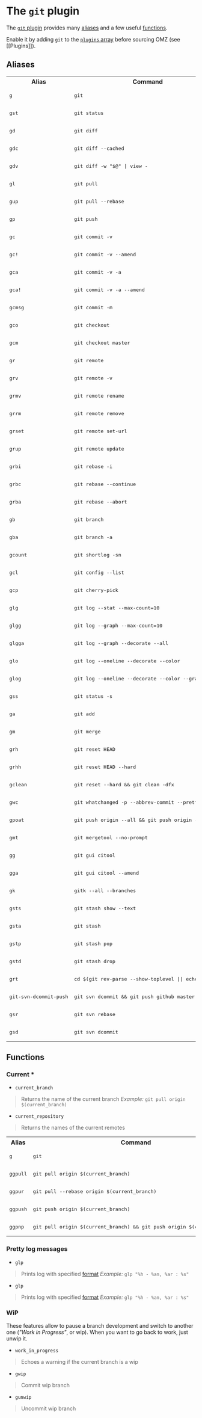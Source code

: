 # The `git` plugin

The [`git` plugin](https://github.com/robbyrussell/oh-my-zsh/tree/master/plugins/git) provides many [aliases](#Aliases) and a few useful [functions](#Functions).

Enable it by adding `git` to the [`plugins` array](https://github.com/robbyrussell/oh-my-zsh/blob/master/templates/zshrc.zsh-template#L48) before sourcing OMZ (see [[Plugins]]).

## Aliases

<table>
<tr><th>Alias</th><th>Command</th></tr>
<tr><td><pre>g</pre></td><td><pre>git</pre></td></tr>
<tr><td><pre>gst</pre></td><td><pre>git status</pre></td></tr>
<tr><td><pre>gd</pre></td><td><pre>git diff</pre></td></tr>
<tr><td><pre>gdc</pre></td><td><pre>git diff --cached</pre></td></tr>
<tr><td><pre>gdv</pre></td><td><pre>git diff -w "$@" | view -</pre></td></tr>
<tr><td><pre>gl</pre></td><td><pre>git pull</pre></td></tr>
<tr><td><pre>gup</pre></td><td><pre>git pull --rebase</pre></td></tr>
<tr><td><pre>gp</pre></td><td><pre>git push</pre></td></tr>
<tr><td><pre>gc</pre></td><td><pre>git commit -v</pre></td></tr>
<tr><td><pre>gc!</pre></td><td><pre>git commit -v --amend</pre></td></tr>
<tr><td><pre>gca</pre></td><td><pre>git commit -v -a</pre></td></tr>
<tr><td><pre>gca!</pre></td><td><pre>git commit -v -a --amend</pre></td></tr>
<tr><td><pre>gcmsg</pre></td><td><pre>git commit -m</pre></td></tr>
<tr><td><pre>gco</pre></td><td><pre>git checkout</pre></td></tr>
<tr><td><pre>gcm</pre></td><td><pre>git checkout master</pre></td></tr>
<tr><td><pre>gr</pre></td><td><pre>git remote</pre></td></tr>
<tr><td><pre>grv</pre></td><td><pre>git remote -v</pre></td></tr>
<tr><td><pre>grmv</pre></td><td><pre>git remote rename</pre></td></tr>
<tr><td><pre>grrm</pre></td><td><pre>git remote remove</pre></td></tr>
<tr><td><pre>grset</pre></td><td><pre>git remote set-url</pre></td></tr>
<tr><td><pre>grup</pre></td><td><pre>git remote update</pre></td></tr>
<tr><td><pre>grbi</pre></td><td><pre>git rebase -i</pre></td></tr>
<tr><td><pre>grbc</pre></td><td><pre>git rebase --continue</pre></td></tr>
<tr><td><pre>grba</pre></td><td><pre>git rebase --abort</pre></td></tr>
<tr><td><pre>gb</pre></td><td><pre>git branch</pre></td></tr>
<tr><td><pre>gba</pre></td><td><pre>git branch -a</pre></td></tr>
<tr><td><pre>gcount</pre></td><td><pre>git shortlog -sn</pre></td></tr>
<tr><td><pre>gcl</pre></td><td><pre>git config --list</pre></td></tr>
<tr><td><pre>gcp</pre></td><td><pre>git cherry-pick</pre></td></tr>
<tr><td><pre>glg</pre></td><td><pre>git log --stat --max-count=10</pre></td></tr>
<tr><td><pre>glgg</pre></td><td><pre>git log --graph --max-count=10</pre></td></tr>
<tr><td><pre>glgga</pre></td><td><pre>git log --graph --decorate --all</pre></td></tr>
<tr><td><pre>glo</pre></td><td><pre>git log --oneline --decorate --color</pre></td></tr>
<tr><td><pre>glog</pre></td><td><pre>git log --oneline --decorate --color --graph</pre></td></tr>
<tr><td><pre>gss</pre></td><td><pre>git status -s</pre></td></tr>
<tr><td><pre>ga</pre></td><td><pre>git add</pre></td></tr>
<tr><td><pre>gm</pre></td><td><pre>git merge</pre></td></tr>
<tr><td><pre>grh</pre></td><td><pre>git reset HEAD</pre></td></tr>
<tr><td><pre>grhh</pre></td><td><pre>git reset HEAD --hard</pre></td></tr>
<tr><td><pre>gclean</pre></td><td><pre>git reset --hard && git clean -dfx</pre></td></tr>
<tr><td><pre>gwc</pre></td><td><pre>git whatchanged -p --abbrev-commit --pretty=medium</pre></td></tr>
<tr><td><pre>gpoat</pre></td><td><pre>git push origin --all && git push origin --tags</pre></td></tr>
<tr><td><pre>gmt</pre></td><td><pre>git mergetool --no-prompt</pre></td></tr>
<tr><td><pre>gg</pre></td><td><pre>git gui citool</pre></td></tr>
<tr><td><pre>gga</pre></td><td><pre>git gui citool --amend</pre></td></tr>
<tr><td><pre>gk</pre></td><td><pre>gitk --all --branches</pre></td></tr>
<tr><td><pre>gsts</pre></td><td><pre>git stash show --text</pre></td></tr>
<tr><td><pre>gsta</pre></td><td><pre>git stash</pre></td></tr>
<tr><td><pre>gstp</pre></td><td><pre>git stash pop</pre></td></tr>
<tr><td><pre>gstd</pre></td><td><pre>git stash drop</pre></td></tr>
<tr><td><pre>grt</pre></td><td><pre>cd $(git rev-parse --show-toplevel || echo ".")</pre></td></tr>
<tr><td><pre>git-svn-dcommit-push</pre></td><td><pre>git svn dcommit && git push github master:svntrunk</pre></td></tr>
<tr><td><pre>gsr</pre></td><td><pre>git svn rebase</pre></td></tr>
<tr><td><pre>gsd</pre></td><td><pre>git svn dcommit</pre></td></tr>
</table>

## Functions

### Current *

* `current_branch`
> Returns the name of the current branch
_Example:_ `git pull origin $(current_branch)`

* `current_repository`
> Returns the names of the current remotes

<table>
<tr><th>Alias</th><th>Command</th></tr>
<tr><td><pre>g</pre></td><td><pre>git</pre></td></tr>
<tr><td><pre>ggpull</pre></td><td><pre>git pull origin $(current_branch)</pre></td></tr>
<tr><td><pre>ggpur</pre></td><td><pre>git pull --rebase origin $(current_branch)</pre></td></tr>
<tr><td><pre>ggpush</pre></td><td><pre>git push origin $(current_branch)</pre></td></tr>
<tr><td><pre>ggpnp</pre></td><td><pre>git pull origin $(current_branch) && git push origin $(current_branch)</pre></td></tr>
</table>

### Pretty log messages

* `glp`
> Prints log with specified [format](http://git-scm.com/docs/git-log)
_Example:_ `glp "%h - %an, %ar : %s"`

* `glp`
> Prints log with specified [format](http://git-scm.com/docs/git-log)
_Example:_ `glp "%h - %an, %ar : %s"`

### WiP

These features allow to pause a branch development and switch to another one (_"Work in Progress"_, or wip). When you want to go back to work, just unwip it.

* `work_in_progress`
> Echoes a warning if the current branch is a wip

* `gwip`
> Commit wip branch

* `gunwip`
> Uncommit wip branch
